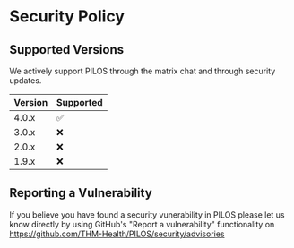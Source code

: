 # Security Policy

## Supported Versions

We actively support PILOS through the matrix chat and through security updates.

| Version | Supported          |
| ------- | ------------------ |
| 4.0.x   | :white_check_mark: |
| 3.0.x   | :x:                |
| 2.0.x   | :x:                |
| 1.9.x   | :x:                |

## Reporting a Vulnerability

If you believe you have found a security vunerability in PILOS please let us know directly by using GitHub's "Report a vulnerability" functionality on https://github.com/THM-Health/PILOS/security/advisories
